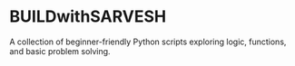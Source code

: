 # BUILDwithSARVESH
A collection of beginner-friendly Python scripts exploring logic, functions, and basic problem solving.
